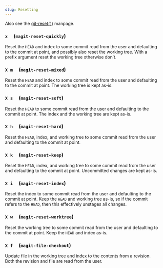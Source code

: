```yaml
---
slug: Resetting
---
```


Also see the [git-reset(1)](http://git-scm.com/docs/git-reset) manpage.

### `x`     (`magit-reset-quickly`)

Reset the `HEAD` and index to some commit read from the user and defaulting to the commit at point, and possibly also reset the working tree. With a prefix argument reset the working tree otherwise don’t.

### `X m`     (`magit-reset-mixed`)

Reset the `HEAD` and index to some commit read from the user and defaulting to the commit at point. The working tree is kept as-is.

### `X s`     (`magit-reset-soft`)

Reset the `HEAD` to some commit read from the user and defaulting to the commit at point. The index and the working tree are kept as-is.

### `X h`     (`magit-reset-hard`)

Reset the `HEAD`, index, and working tree to some commit read from the user and defaulting to the commit at point.

### `X k`     (`magit-reset-keep`)

Reset the `HEAD`, index, and working tree to some commit read from the user and defaulting to the commit at point. Uncommitted changes are kept as-is.

### `X i`     (`magit-reset-index`)

Reset the index to some commit read from the user and defaulting to the commit at point. Keep the `HEAD` and working tree as-is, so if the commit refers to the `HEAD`, then this effectively unstages all changes.

### `X w`     (`magit-reset-worktree`)

Reset the working tree to some commit read from the user and defaulting to the commit at point. Keep the `HEAD` and index as-is.

### `X f`     (`magit-file-checkout`)

Update file in the working tree and index to the contents from a revision. Both the revision and file are read from the user.
